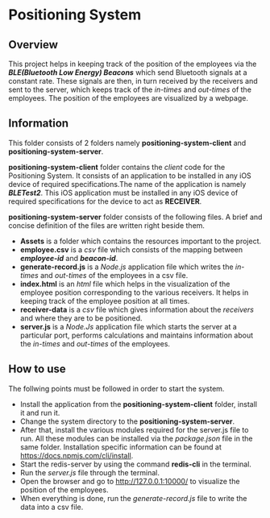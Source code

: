 # Positioning System

## Overview

This project helps in keeping track of the position of the employees via the ***BLE(Bluetooth Low Energy) Beacons*** which send Bluetooth signals at a constant rate. These signals are then, in turn received by the receivers and sent to the server, which keeps track of the *in-times* and *out-times* of the employees. The position of the employees are visualized by a webpage.

## Information

This folder consists of 2 folders namely **positioning-system-client** and **positioning-system-server**.

**positioning-system-client** folder contains the *client* code for the Positioning System. It consists of an application to be installed in any iOS device of required specifications.The name of the application is namely ***BLETest2***. This iOS application must be installed in any iOS device of required specifications for the device to act as **RECEIVER**.

**positioning-system-server** folder consists of the following files. A brief and concise definition of the files are written right beside them.

* **Assets** is a folder which contains the resources important to the project.
* **employee.csv** is a *csv* file which consists of the mapping between ***employee-id*** and ***beacon-id***.
* **generate-record.js** is a *Node.js* application file which writes the *in-times* and *out-times* of the employees in a csv file.
* **index.html** is an *html* file which helps in the visualization of the employee position corresponding to the various receivers. It helps in keeping track of the employee position at all times.
* **receiver-data** is a *csv* file which gives information about the *receivers* and where they are to be positioned.
* **server.js** is a *Node.Js* application file which starts the server at a particular port,  performs calculations and maintains information about the *in-times* and *out-times* of the employees.

## How to use

The follwing points must be followed in order to start the system.

* Install the application from the **positioning-system-client** folder, install it and run it.
* Change the system directory to the **positioning-system-server**.
* After that, install the various modules required for the server.js file to run. All these modules can be installed via the *package.json* file in the same folder.
 Installation specific information can be found at https://docs.npmjs.com/cli/install.
* Start the redis-server by using the command **redis-cli** in the terminal.
* Run the *server.js* file through the terminal.
* Open the browser and go to http://127.0.0.1:10000/ to visualize the position of the employees.
* When everything is done, run the *generate-record.js* file to write the data into a csv file.
